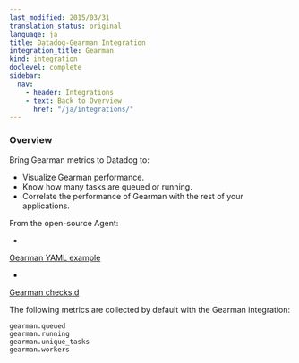 ```yaml
---
last_modified: 2015/03/31
translation_status: original
language: ja
title: Datadog-Gearman Integration
integration_title: Gearman
kind: integration
doclevel: complete
sidebar:
  nav:
    - header: Integrations
    - text: Back to Overview
      href: "/ja/integrations/"
---
```


<div id="int-overview">
<h3>Overview</h3>

Bring Gearman metrics to Datadog to:
<ul>
<li> Visualize Gearman performance.</li>
<li> Know how many tasks are queued or running.</li>
<li> Correlate the performance of Gearman with the rest of your applications.</li>
</ul>
</div>

From the open-source Agent:

* <a href="https://github.com/DataDog/dd-agent/blob/master/conf.d/gearmand.yaml.example">
Gearman YAML example</a>
* <a href="https://github.com/DataDog/dd-agent/blob/master/checks.d/gearmand.py">
Gearman checks.d</a>

The following metrics are collected by default with the Gearman integration:

    gearman.queued
    gearman.running
    gearman.unique_tasks
    gearman.workers
